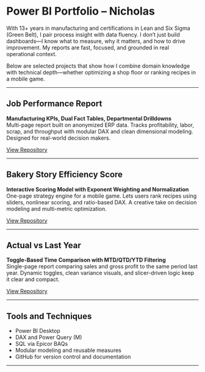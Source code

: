 # Power BI Portfolio – Nicholas

With 13+ years in manufacturing and certifications in Lean and Six Sigma (Green Belt), I pair process insight with data fluency. I don’t just build dashboards—I know what to measure, why it matters, and how to drive improvement. My reports are fast, focused, and grounded in real operational context.

Below are selected projects that show how I combine domain knowledge with technical depth—whether optimizing a shop floor or ranking recipes in a mobile game.

---

## Job Performance Report  
**Manufacturing KPIs, Dual Fact Tables, Departmental Drilldowns**  
Multi-page report built on anonymized ERP data. Tracks profitability, labor, scrap, and throughput with modular DAX and clean dimensional modeling. Designed for real-world decision makers.

[View Repository](https://github.com/Nicholas-BI/powerbi-job-performance)

---

## Bakery Story Efficiency Score  
**Interactive Scoring Model with Exponent Weighting and Normalization**  
One-page strategy engine for a mobile game. Lets users rank recipes using sliders, nonlinear scoring, and ratio-based DAX. A creative take on decision modeling and multi-metric optimization.

[View Repository](https://github.com/Nicholas-BI/bakery-efficiency-score/tree/main)

---

## Actual vs Last Year  
**Toggle-Based Time Comparison with MTD/QTD/YTD Filtering**  
Single-page report comparing sales and gross profit to the same period last year. Dynamic toggles, clean variance visuals, and slicer-driven logic keep it clear and compact.

[View Repository](https://github.com/Nicholas-BI/sales-vs-last-year)

---

## Tools and Techniques

- Power BI Desktop  
- DAX and Power Query (M)  
- SQL via Epicor BAQs  
- Modular modeling and reusable measures  
- GitHub for version control and documentation
---
